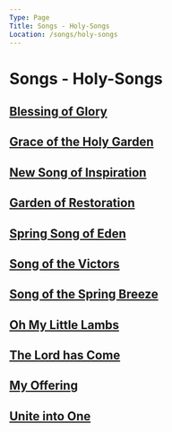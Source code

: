```yaml
---
Type: Page
Title: Songs - Holy-Songs
Location: /songs/holy-songs
---
```


# Songs - Holy-Songs
## [Blessing of Glory](/songs/holy-songs/01_blessing-of-glory)
## [Grace of the Holy Garden](/songs/holy-songs/02_grace-of-the-holy-garden)
## [New Song of Inspiration](/songs/holy-songs/03_new-song-of-inspiration)
## [Garden of Restoration](/songs/holy-songs/04_garden-of-restoration)
## [Spring Song of Eden](/songs/holy-songs/05_spring-song-of-eden)
## [Song of the Victors](/songs/holy-songs/06_song-of-the-victors)
## [Song of the Spring Breeze](/songs/holy-songs/07_song-of-the-spring-breeze)
## [Oh My Little Lambs](/songs/holy-songs/08_oh-my-little-lambs)
## [The Lord has Come](/songs/holy-songs/09_the-lord-has-come)
## [My Offering](/songs/holy-songs/10_my-offering)
## [Unite into One](/songs/holy-songs/11_unite-into-one)
